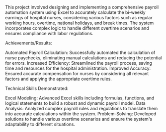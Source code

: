 This project involved designing and implementing a comprehensive payroll automation system using Excel to accurately calculate the bi-weekly earnings of hospital nurses, considering various factors such as regular working hours, overtime, national holidays, and break times. The system incorporates complex logic to handle different overtime scenarios and ensures compliance with labor regulations. 

Achievements/Results:

Automated Payroll Calculation: Successfully automated the calculation of nurse paychecks, eliminating manual calculations and reducing the potential for errors. 
Increased Efficiency: Streamlined the payroll process, saving time and resources for the hospital administration. 
Improved Accuracy: Ensured accurate compensation for nurses by considering all relevant factors and applying the appropriate overtime rules.

Technical Skills Demonstrated:

Excel Modeling: Advanced Excel skills including formulas, functions, and logical statements to build a robust and dynamic payroll model.
Data Analysis: Analyzed complex payroll rules and regulations to translate them into accurate calculations within the system.
Problem-Solving: Developed solutions to handle various overtime scenarios and ensure the system's adaptability to different situations. 
